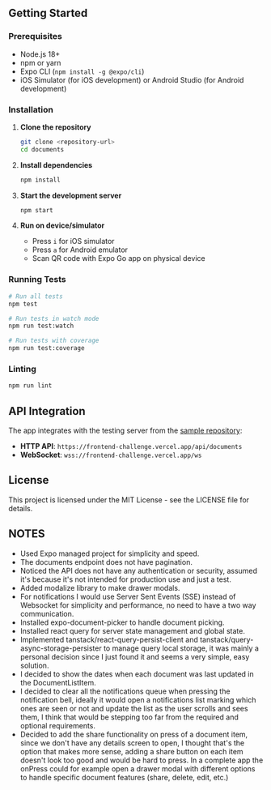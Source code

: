 ## Getting Started

### Prerequisites

- Node.js 18+
- npm or yarn
- Expo CLI (`npm install -g @expo/cli`)
- iOS Simulator (for iOS development) or Android Studio (for Android development)

### Installation

1. **Clone the repository**

   ```bash
   git clone <repository-url>
   cd documents
   ```

2. **Install dependencies**

   ```bash
   npm install
   ```

3. **Start the development server**

   ```bash
   npm start
   ```

4. **Run on device/simulator**
   - Press `i` for iOS simulator
   - Press `a` for Android emulator
   - Scan QR code with Expo Go app on physical device

### Running Tests

```bash
# Run all tests
npm test

# Run tests in watch mode
npm run test:watch

# Run tests with coverage
npm run test:coverage
```

### Linting

```bash
npm run lint
```

## API Integration

The app integrates with the testing server from the [sample repository](https://github.com/holdedlab/frontend-challenge):

- **HTTP API**: `https://frontend-challenge.vercel.app/api/documents`
- **WebSocket**: `wss://frontend-challenge.vercel.app/ws`

## License

This project is licensed under the MIT License - see the LICENSE file for details.

## NOTES

- Used Expo managed project for simplicity and speed.
- The documents endpoint does not have pagination.
- Noticed the API does not have any authentication or security, assumed it's because it's not intended for production use and just a test.
- Added modalize library to make drawer modals.
- For notifications I would use Server Sent Events (SSE) instead of Websocket for simplicity and performance, no need to have a two way communication.
- Installed expo-document-picker to handle document picking.
- Installed react query for server state management and global state.
- Implemented tanstack/react-query-persist-client and tanstack/query-async-storage-persister to manage query local storage, it was mainly a personal decision since I just found it and seems a very simple, easy solution.
- I decided to show the dates when each document was last updated in the DocumentListItem.
- I decided to clear all the notifications queue when pressing the notification bell, ideally it would open a notifications list marking which ones are seen or not and update the list as the user scrolls and sees them, I think that would be stepping too far from the required and optional requirements.
- Decided to add the share functionality on press of a document item, since we don't have any details screen to open, I thought that's the option that makes more sense, adding a share button on each item doesn't look too good and would be hard to press. In a complete app the onPress could for example open a drawer modal with different options to handle specific document features (share, delete, edit, etc.)
